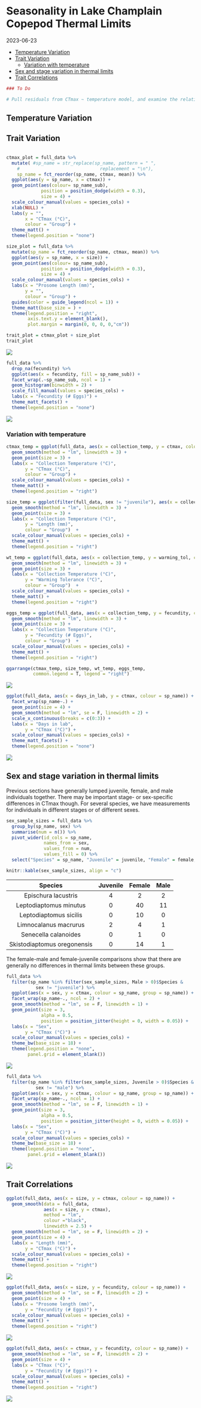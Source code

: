Seasonality in Lake Champlain Copepod Thermal Limits
================
2023-06-23

- <a href="#temperature-variation"
  id="toc-temperature-variation">Temperature Variation</a>
- <a href="#trait-variation" id="toc-trait-variation">Trait Variation</a>
  - <a href="#variation-with-temperature"
    id="toc-variation-with-temperature">Variation with temperature</a>
- <a href="#sex-and-stage-variation-in-thermal-limits"
  id="toc-sex-and-stage-variation-in-thermal-limits">Sex and stage
  variation in thermal limits</a>
- <a href="#trait-correlations" id="toc-trait-correlations">Trait
  Correlations</a>

``` r
### To Do 

# Pull residuals from CTmax ~ temperature model, and examine the relationship with fecundity
```

## Temperature Variation

## Trait Variation

``` r

ctmax_plot = full_data %>% 
  mutate( #sp_name = str_replace(sp_name, pattern = " ",
    #                              replacement = "\n"),
    sp_name = fct_reorder(sp_name, ctmax, mean)) %>% 
  ggplot(aes(y = sp_name, x = ctmax)) + 
  geom_point(aes(colour= sp_name_sub),
             position = position_dodge(width = 0.3),
             size = 4) + 
  scale_colour_manual(values = species_cols) + 
  xlab(NULL) + 
  labs(y = "",
       x = "CTmax (°C)",
       colour = "Group") + 
  theme_matt() + 
  theme(legend.position = "none")

size_plot = full_data %>% 
  mutate(sp_name = fct_reorder(sp_name, ctmax, mean)) %>% 
  ggplot(aes(y = sp_name, x = size)) + 
  geom_point(aes(colour= sp_name_sub),
             position = position_dodge(width = 0.3),
             size = 4) + 
  scale_colour_manual(values = species_cols) + 
  labs(x = "Prosome Length (mm)",
       y = "", 
       colour = "Group") + 
  guides(color = guide_legend(ncol = 1)) +
  theme_matt(base_size = ) + 
  theme(legend.position = "right",
        axis.text.y = element_blank(),
        plot.margin = margin(0, 0, 0, 0,"cm"))

trait_plot = ctmax_plot + size_plot
trait_plot
```

<img src="../Figures/markdown/unnamed-chunk-3-1.png" style="display: block; margin: auto;" />

``` r
full_data %>%  
  drop_na(fecundity) %>%  
  ggplot(aes(x = fecundity, fill = sp_name_sub)) + 
  facet_wrap(.~sp_name_sub, ncol = 1) + 
  geom_histogram(binwidth = 2) + 
  scale_fill_manual(values = species_cols) + 
  labs(x = "Fecundity (# Eggs)") +
  theme_matt_facets() + 
  theme(legend.position = "none")
```

<img src="../Figures/markdown/unnamed-chunk-5-1.png" style="display: block; margin: auto;" />

### Variation with temperature

``` r
ctmax_temp = ggplot(full_data, aes(x = collection_temp, y = ctmax, colour = sp_name)) + 
  geom_smooth(method = "lm", linewidth = 3) +
  geom_point(size = 3) + 
  labs(x = "Collection Temperature (°C)", 
       y = "CTmax (°C)",
       colour = "Group") + 
  scale_colour_manual(values = species_cols) + 
  theme_matt() + 
  theme(legend.position = "right")

size_temp = ggplot(filter(full_data, sex != "juvenile"), aes(x = collection_temp, y = size, colour = sp_name)) + 
  geom_smooth(method = "lm", linewidth = 3) +
  geom_point(size = 3) + 
  labs(x = "Collection Temperature (°C)", 
       y = "Length (mm)",
       colour = "Group")  + 
  scale_colour_manual(values = species_cols) + 
  theme_matt() + 
  theme(legend.position = "right")

wt_temp = ggplot(full_data, aes(x = collection_temp, y = warming_tol, colour = sp_name)) + 
  geom_smooth(method = "lm", linewidth = 3) +
  geom_point(size = 3) + 
  labs(x = "Collection Temperature (°C)", 
       y = "Warming Tolerance (°C)",
       colour = "Group")  + 
  scale_colour_manual(values = species_cols) + 
  theme_matt() + 
  theme(legend.position = "right")

eggs_temp = ggplot(full_data, aes(x = collection_temp, y = fecundity, colour = sp_name)) + 
  geom_smooth(method = "lm", linewidth = 3) +
  geom_point(size = 3) + 
  labs(x = "Collection Temperature (°C)", 
       y = "Fecundity (# Eggs)",
       colour = "Group")  + 
  scale_colour_manual(values = species_cols) + 
  theme_matt() + 
  theme(legend.position = "right")

ggarrange(ctmax_temp, size_temp, wt_temp, eggs_temp, 
          common.legend = T, legend = "right")
```

<img src="../Figures/markdown/unnamed-chunk-6-1.png" style="display: block; margin: auto;" />

``` r
ggplot(full_data, aes(x = days_in_lab, y = ctmax, colour = sp_name)) + 
  facet_wrap(sp_name~.) + 
  geom_point(size = 4) + 
  geom_smooth(method = "lm", se = F, linewidth = 2) + 
  scale_x_continuous(breaks = c(0:3)) + 
  labs(x = "Days in lab", 
       y = "CTmax (°C)") + 
  scale_colour_manual(values = species_cols) + 
  theme_matt_facets() + 
  theme(legend.position = "none")
```

<img src="../Figures/markdown/unnamed-chunk-7-1.png" style="display: block; margin: auto;" />

## Sex and stage variation in thermal limits

Previous sections have generally lumped juvenile, female, and male
individuals together. There may be important stage- or sex-specific
differences in CTmax though. For several species, we have measurements
for individuals in different stages or of different sexes.

``` r
sex_sample_sizes = full_data %>%  
  group_by(sp_name, sex) %>%  
  summarise(num = n()) %>%  
  pivot_wider(id_cols = sp_name,
              names_from = sex, 
              values_from = num,
              values_fill = 0) %>% 
  select("Species" = sp_name, "Juvenile" = juvenile, "Female" = female, "Male" = male)

knitr::kable(sex_sample_sizes, align = "c")
```

|           Species           | Juvenile | Female | Male |
|:---------------------------:|:--------:|:------:|:----:|
|     Epischura lacustris     |    4     |   2    |  2   |
|   Leptodiaptomus minutus    |    0     |   40   |  11  |
|   Leptodiaptomus sicilis    |    0     |   10   |  0   |
|    Limnocalanus macrurus    |    2     |   4    |  1   |
|    Senecella calanoides     |    0     |   1    |  0   |
| Skistodiaptomus oregonensis |    0     |   14   |  1   |

The female-male and female-juvenile comparisons show that there are
generally no differences in thermal limits between these groups.

``` r
full_data %>% 
  filter(sp_name %in% filter(sex_sample_sizes, Male > 0)$Species & 
           sex != "juvenile") %>% 
  ggplot(aes(x = sex, y = ctmax, colour = sp_name, group = sp_name)) + 
  facet_wrap(sp_name~., ncol = 2) + 
  geom_smooth(method = "lm", se = F, linewidth = 1) + 
  geom_point(size = 3,
             alpha = 0.5,
             position = position_jitter(height = 0, width = 0.05)) +  
  labs(x = "Sex", 
       y = "CTmax (°C)") + 
  scale_colour_manual(values = species_cols) + 
  theme_bw(base_size = 18) + 
  theme(legend.position = "none", 
        panel.grid = element_blank())
```

<img src="../Figures/markdown/unnamed-chunk-9-1.png" style="display: block; margin: auto;" />

``` r
full_data %>% 
  filter(sp_name %in% filter(sex_sample_sizes, Juvenile > 0)$Species & 
           sex != "male") %>% 
  ggplot(aes(x = sex, y = ctmax, colour = sp_name, group = sp_name)) + 
  facet_wrap(sp_name~., ncol = 1) + 
  geom_smooth(method = "lm", se = F, linewidth = 1) + 
  geom_point(size = 3,
             alpha = 0.5,
             position = position_jitter(height = 0, width = 0.05)) +  
  labs(x = "Sex", 
       y = "CTmax (°C)") + 
  scale_colour_manual(values = species_cols) + 
  theme_bw(base_size = 18) + 
  theme(legend.position = "none", 
        panel.grid = element_blank())
```

<img src="../Figures/markdown/unnamed-chunk-10-1.png" style="display: block; margin: auto;" />

## Trait Correlations

``` r
ggplot(full_data, aes(x = size, y = ctmax, colour = sp_name)) + 
  geom_smooth(data = full_data, 
              aes(x = size, y = ctmax),
              method = "lm", 
              colour ="black", 
              linewidth = 2.5) + 
  geom_smooth(method = "lm", se = F, linewidth = 2) + 
  geom_point(size = 4) + 
  labs(x = "Length (mm)", 
       y = "CTmax (°C)") + 
  scale_colour_manual(values = species_cols) + 
  theme_matt() + 
  theme(legend.position = "right")
```

<img src="../Figures/markdown/unnamed-chunk-11-1.png" style="display: block; margin: auto;" />

``` r
ggplot(full_data, aes(x = size, y = fecundity, colour = sp_name)) + 
  geom_smooth(method = "lm", se = F, linewidth = 2) + 
  geom_point(size = 4) + 
  labs(x = "Prosome length (mm)", 
       y = "Fecundity (# Eggs)") + 
  scale_colour_manual(values = species_cols) + 
  theme_matt() + 
  theme(legend.position = "right")
```

<img src="../Figures/markdown/unnamed-chunk-12-1.png" style="display: block; margin: auto;" />

``` r
ggplot(full_data, aes(x = ctmax, y = fecundity, colour = sp_name)) + 
  geom_smooth(method = "lm", se = F, linewidth = 2) + 
  geom_point(size = 4) + 
  labs(x = "CTmax (°C)", 
       y = "Fecundity (# Eggs)") + 
  scale_colour_manual(values = species_cols) + 
  theme_matt() + 
  theme(legend.position = "right")
```

<img src="../Figures/markdown/unnamed-chunk-13-1.png" style="display: block; margin: auto;" />
